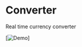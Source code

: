 # Converter

Real time currency converter

[![Demo](https://im2.ezgif.com/tmp/ezgif-2-6d64deaa24.gif)]


